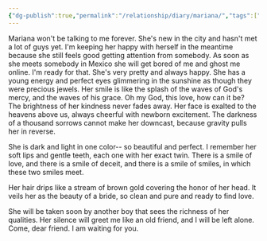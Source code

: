 ```yaml
---
{"dg-publish":true,"permalink":"/relationship/diary/mariana/","tags":["diary","crush"],"created":"Feb 22, 2020, 8:38 PM","updated":""}
---
```



Mariana won't be talking to me forever. She's new in the city and hasn't met a lot of guys yet. I'm keeping her happy with herself in the meantime because she still feels good getting attention from somebody. As soon as she meets somebody in Mexico she will get bored of me and ghost me online. I'm ready for that. She's very pretty and always happy. She has a young energy and perfect eyes glimmering in the sunshine as though they were precious jewels. Her smile is like the splash of the waves of God's mercy, and the waves of his grace. Oh my God, this love, how can it be? The brightness of her kindness never fades away. Her face is exalted to the heavens above us, always cheerful with newborn excitement. The darkness of a thousand sorrows cannot make her downcast, because gravity pulls her in reverse.

She is dark and light in one color-- so beautiful and perfect. I remember her soft lips and gentle teeth, each one with her exact twin. There is a smile of love, and there is a smile of deceit, and there is a smile of smiles, in which these two smiles meet.

Her hair drips like a stream of brown gold covering the honor of her head. It veils her as the beauty of a bride, so clean and pure and ready to find love.

She will be taken soon by another boy that sees the richness of her qualities. Her silence will greet me like an old friend, and I will be left alone. Come, dear friend. I am waiting for you.
